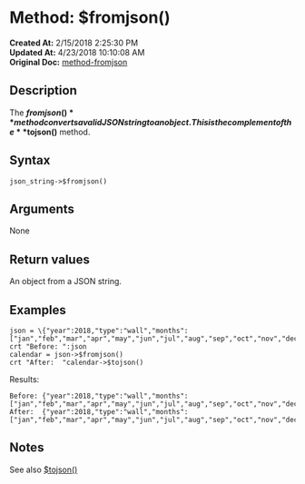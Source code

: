 # Method: $fromjson()

**Created At:** 2/15/2018 2:25:30 PM  
**Updated At:** 4/23/2018 10:10:08 AM  
**Original Doc:** [method-fromjson](https://docs.jbase.com/42948-dynamic-objects/method-fromjson)  


## Description

The **$fromjson()** method converts a valid JSON string to an object. This is the complement of the **$tojson()** method.



## Syntax

```
json_string->$fromjson() 
```



## Arguments

None



## Return values

An object from a JSON string.



## Examples

```
json = \{"year":2018,"type":"wall","months":["jan","feb","mar","apr","may","jun","jul","aug","sep","oct","nov","dec"]}\
crt "Before: ":json
calendar = json->$fromjson()
crt "After:  "calendar->$tojson()
```

Results:

```
Before: {"year":2018,"type":"wall","months":["jan","feb","mar","apr","may","jun","jul","aug","sep","oct","nov","dec"]}
After:  {"year":2018,"type":"wall","months":["jan","feb","mar","apr","may","jun","jul","aug","sep","oct","nov","dec"]}
```



## Notes

See also [$tojson()](method-tojson)
